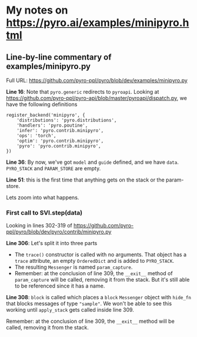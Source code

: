# My notes on https://pyro.ai/examples/minipyro.html

## Line-by-line commentary of examples/minipyro.py

Full URL: https://github.com/pyro-ppl/pyro/blob/dev/examples/minipyro.py

**Line 16**: Note that `pyro.generic` redirects to `pyroapi`.
Looking at
https://github.com/pyro-ppl/pyro-api/blob/master/pyroapi/dispatch.py, we have the following definitions

```
register_backend('minipyro', {
    'distributions': 'pyro.distributions',
    'handlers': 'pyro.poutine',
    'infer': 'pyro.contrib.minipyro',
    'ops': 'torch',
    'optim': 'pyro.contrib.minipyro',
    'pyro': 'pyro.contrib.minipyro',
})
```

**Line 36**: By now, we've got `model` and `guide` defined, and we have `data`. `PYRO_STACK` and `PARAM_STORE` are empty.

**Line 51**: this is the first time that anything gets on the stack or the param-store.

Lets zoom into what happens.

### First call to SVI.step(data)

Looking in lines 302-319 of https://github.com/pyro-ppl/pyro/blob/dev/pyro/contrib/minipyro.py

**Line 306**: Let's split it into three parts

 * The `trace()` constructor is called with no arguments.  That object has a `trace` attribute, an empty `OrderedDict` and is added to `PYRO_STACK`.  
 * The resulting `Messenger` is named `param_capture`.
 * Remember: at the conclusion of line 309, the `__exit__` method of `param_capture` will be called, removing it from the stack.  But it's still able to be referenced since it has a name.

**Line 308**: `block` is called which places a `block` `Messenger` object with `hide_fn` that blocks messages of type `"sample"`.  We won't be able to see this working until `apply_stack` gets called inside line 309.

Remember: at the conclusion of line 309, the `__exit__` method will be called, removing it from the stack.

